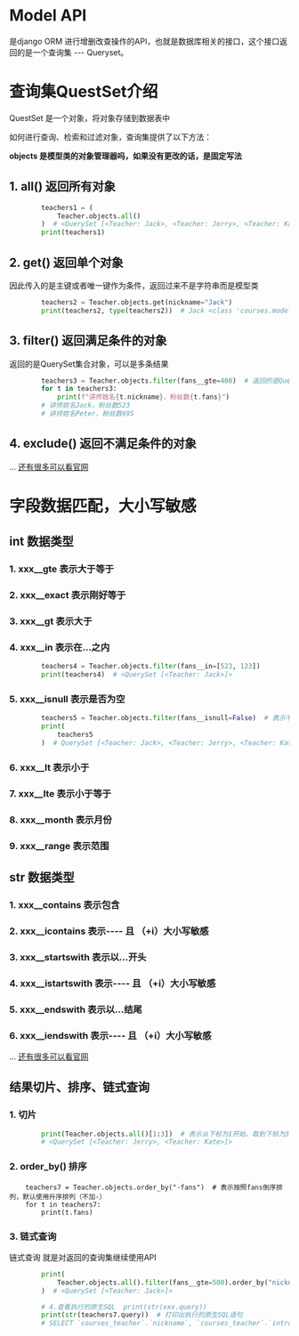 # Model API 
是django ORM 进行增删改查操作的API，也就是数据库相关的接口，这个接口返回的是一个查询集 --- Queryset。

# 查询集QuestSet介绍
QuestSet 是一个对象，将对象存储到数据表中

如何进行查询、检索和过滤对象，查询集提供了以下方法：

**objects 是模型类的对象管理器吗，如果没有更改的话，是固定写法**

## 1. all() 返回所有对象
```python
        teachers1 = (
            Teacher.objects.all()
        )  # <QuerySet [<Teacher: Jack>, <Teacher: Jerry>, <Teacher: Kate>, <Teacher: Peter>]>
        print(teachers1)
```

## 2. get() 返回单个对象
因此传入的是主键或者唯一键作为条件，返回过来不是字符串而是模型类
```python
        teachers2 = Teacher.objects.get(nickname="Jack")
        print(teachers2, type(teachers2))  # Jack <class 'courses.models.Teacher'>
```

## 3. filter() 返回满足条件的对象
返回的是QuerySet集合对象，可以是多条结果
```python
        teachers3 = Teacher.objects.filter(fans__gte=400)  # 返回的是QuerySet集合，可以是多条结果
        for t in teachers3:
            print(f"讲师姓名{t.nickname}，粉丝数{t.fans}")
        # 讲师姓名Jack，粉丝数523
        # 讲师姓名Peter，粉丝数495
```

## 4. exclude() 返回不满足条件的对象

... [还有很多可以看官网](https://docs.djangoproject.com/en/4.2/ref/models/querysets/#queryset-api)

# 字段数据匹配，大小写敏感
## int 数据类型
### 1. xxx__gte     表示大于等于

### 2. xxx__exact   表示刚好等于

### 3. xxx__gt      表示大于

### 4. xxx__in      表示在...之内
```python
        teachers4 = Teacher.objects.filter(fans__in=[523, 123])
        print(teachers4)  # <QuerySet [<Teacher: Jack>]>
```

### 5. xxx__isnull  表示是否为空
```python
        teachers5 = Teacher.objects.filter(fans__isnull=False)  # 表示不为空
        print(
            teachers5
        )  # QuerySet [<Teacher: Jack>, <Teacher: Jerry>, <Teacher: Kate>, <Teacher: Peter>]>

```
### 6. xxx__lt      表示小于
### 7. xxx__lte     表示小于等于
### 8. xxx__month   表示月份
### 9. xxx__range   表示范围

## str 数据类型
### 1. xxx__contains     表示包含
### 2. xxx__icontains    表示---- 且 （+i）大小写敏感 
### 3. xxx__startswith   表示以...开头
### 4. xxx__istartswith  表示---- 且 （+i）大小写敏感
### 5. xxx__endswith     表示以...结尾
### 6. xxx__iendswith    表示---- 且 （+i）大小写敏感

... [还有很多可以看官网](https://docs.djangoproject.com/en/4.2/ref/models/querysets/#field-lookups)



## 结果切片、排序、链式查询
### 1. 切片
```python
        print(Teacher.objects.all()[1:3])  # 表示从下标为1开始，取到下标为3的
        # <QuerySet [<Teacher: Jerry>, <Teacher: Kate>]>
```

### 2. order_by() 排序
        teachers7 = Teacher.objects.order_by("-fans")  # 表示按照fans倒序排列，默认使用升序排列（不加-）
        for t in teachers7:
            print(t.fans)
      
### 3. 链式查询
链式查询 就是对返回的查询集继续使用API

```python
        print(
            Teacher.objects.all().filter(fans__gte=500).order_by("nickname")
        )  # <QuerySet [<Teacher: Jack>]>

        # 4.查看执行的原生SQL  print(str(xxx.query))
        print(str(teachers7.query))  # 打印出执行的原生SQL语句
        # SELECT `courses_teacher`.`nickname`, `courses_teacher`.`introduction`, `courses_teacher`.`fans`, `courses_teacher`.`created_at`, `courses_teacher`.`updated_at` FROM `courses_teacher` ORDER BY `courses_teacher`.`fans` DESC
```